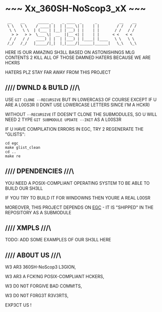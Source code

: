 <h1>~~~ Xx_360SH-NoScop3_xX ~~~</h1>

```
 __    __      _____ _    _ ____  _      _          __    __
 \ \   \ \    / ____| |  | |___ \| |    | |        / /   / /
  \ \   \ \  | (___ | |__| | __) | |    | |       / /   / /
   > >   > >  \___ \|  __  ||__ <| |    | |      < <   < <
  / /   / /   ____) | |  | |___) | |____| |____   \ \   \ \
 /_/   /_/   |_____/|_|  |_|____/|______|______|   \_\   \_\

```

HERE IS OUR AMAZING SH3LL BASED ON ASTONISHINGS MLG CONTENTS
2 KILL ALL OF THOSE DAMNED HATERS BECAUSE WE ARE HCKRS

HATERS PLZ STAY FAR AWAY FROM THIS PROJECT



## /\/\/\/ DWNLD & BU1LD \/\/\/\

USE `GIT CLONE --RECURSIVE` BUT IN L0WERCAS3 OF COURSE EXCEPT IF
U ARE A L00S3R (I DONT USE LOWERCASE LETTERS SINCE I'M A HCKR)

WITHOUT `--RECURSIVE` IT DOESN'T CLONE THE SUBMODULES, SO U WILL
NEED 2 TYPE `GIT SUBMODULE UPDATE --INIT` AS A L00S3R

IF U HAVE COMPILATION ERRORS IN EGC, TRY 2 REGENERATE THE "GLISTS":

```
cd egc
make glist_clean
cd ..
make re
```



## /\/\/\/ DPENDENCIES \/\/\/\

YOU NEED A POSIX-COMPLIANT OPERATING SYSTEM TO BE ABLE TO BUILD
OUR SH3LL

IF YOU TRY TO BUILD IT FOR WINDOWNS THEN YOURE A REAL L00SR

MOREOVER, THIS PROJECT DEPENDS ON
[EGC](https://github.com/motet-a/egc) - IT IS "SHIPPED" IN THE
REPOSITORY AS A SUBMODULE



## /\/\/\/ XMPLS \/\/\/\

TODO: ADD SOME EXAMPLES OF OUR SH3LL HERE



## /\/\/\/ AB0UT US \/\/\/\

W3 AR3 360SH-NoScop3 L3GION,

W3 AR3 A FCK!NG POSIX-COMPLIANT HCKERS,

W3 D0 N0T FORGIVE BAD COMM!TS,

W3 D0 N0T F0RG3T R3V3RTS,

EXP3CT US !
